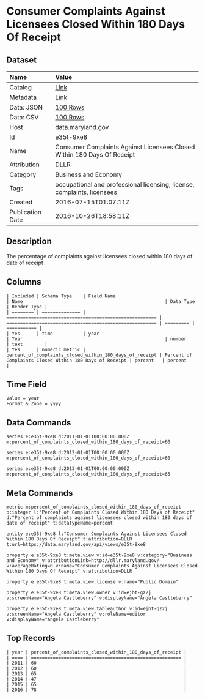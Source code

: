 # Consumer Complaints Against Licensees Closed Within 180 Days Of Receipt

## Dataset

| Name | Value |
| :--- | :---- |
| Catalog | [Link](https://catalog.data.gov/dataset/consumer-complaints-against-licensees-closed-within-180-days-of-receipt) |
| Metadata | [Link](https://data.maryland.gov/api/views/e35t-9xe8) |
| Data: JSON | [100 Rows](https://data.maryland.gov/api/views/e35t-9xe8/rows.json?max_rows=100) |
| Data: CSV | [100 Rows](https://data.maryland.gov/api/views/e35t-9xe8/rows.csv?max_rows=100) |
| Host | data.maryland.gov |
| Id | e35t-9xe8 |
| Name | Consumer Complaints Against Licensees Closed Within 180 Days Of Receipt |
| Attribution | DLLR |
| Category | Business and Economy |
| Tags | occupational and professional licensing, license, complaints, licensees |
| Created | 2016-07-15T01:07:11Z |
| Publication Date | 2016-10-26T18:58:11Z |

## Description

The percentage of complaints against licensees closed within 180 days of date of receipt

## Columns

```ls
| Included | Schema Type    | Field Name                                              | Name                                                    | Data Type | Render Type |
| ======== | ============== | ======================================================= | ======================================================= | ========= | =========== |
| Yes      | time           | year                                                    | Year                                                    | number    | text        |
| Yes      | numeric metric | percent_of_complaints_closed_within_180_days_of_receipt | Percent of Complaints Closed Within 180 Days of Receipt | percent   | percent     |
```

## Time Field

```ls
Value = year
Format & Zone = yyyy
```

## Data Commands

```ls
series e:e35t-9xe8 d:2011-01-01T00:00:00.000Z m:percent_of_complaints_closed_within_180_days_of_receipt=60

series e:e35t-9xe8 d:2012-01-01T00:00:00.000Z m:percent_of_complaints_closed_within_180_days_of_receipt=60

series e:e35t-9xe8 d:2013-01-01T00:00:00.000Z m:percent_of_complaints_closed_within_180_days_of_receipt=65
```

## Meta Commands

```ls
metric m:percent_of_complaints_closed_within_180_days_of_receipt p:integer l:"Percent of Complaints Closed Within 180 Days of Receipt" d:"Percent of complaints against licensees closed within 180 days of date of receipt" t:dataTypeName=percent

entity e:e35t-9xe8 l:"Consumer Complaints Against Licensees Closed Within 180 Days Of Receipt" t:attribution=DLLR t:url=https://data.maryland.gov/api/views/e35t-9xe8

property e:e35t-9xe8 t:meta.view v:id=e35t-9xe8 v:category="Business and Economy" v:attributionLink=http://dllr.maryland.gov/ v:averageRating=0 v:name="Consumer Complaints Against Licensees Closed Within 180 Days Of Receipt" v:attribution=DLLR

property e:e35t-9xe8 t:meta.view.license v:name="Public Domain"

property e:e35t-9xe8 t:meta.view.owner v:id=ejht-gz2j v:screenName="Angela Castleberry" v:displayName="Angela Castleberry"

property e:e35t-9xe8 t:meta.view.tableauthor v:id=ejht-gz2j v:screenName="Angela Castleberry" v:roleName=editor v:displayName="Angela Castleberry"
```

## Top Records

```ls
| year | percent_of_complaints_closed_within_180_days_of_receipt | 
| ==== | ======================================================= | 
| 2011 | 60                                                      | 
| 2012 | 60                                                      | 
| 2013 | 65                                                      | 
| 2014 | 47                                                      | 
| 2015 | 65                                                      | 
| 2016 | 78                                                      | 
```